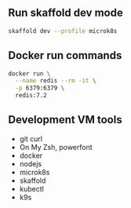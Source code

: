 ## Run skaffold dev mode
```bash
skaffold dev --profile microk8s
```

## Docker run commands
```bash
docker run \
  --name redis --rm -it \
  -p 6379:6379 \
  redis:7.2
```

## Development VM tools
- git curl
- On My Zsh, powerfont
- docker
- nodejs
- microk8s
- skaffold
- kubectl
- k9s

